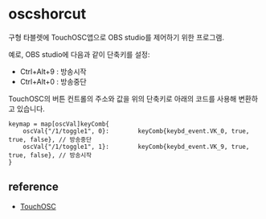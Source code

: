 # oscshorcut

구형 타블렛에 TouchOSC앱으로 OBS studio를 제어하기 위한 프로그램.

예로, OBS studio에 다음과 같이 단축키를 설정:

* Ctrl+Alt+9 : 방송시작
* Ctrl+Alt+0 : 방송중단

TouchOSC의 버튼 컨트롤의 주소와 값을 위의 단축키로 아래의 코드를 사용해 변환하고 있습니다.

    keymap = map[oscVal]keyComb{
        oscVal{"/1/toggle1", 0}:        keyComb{keybd_event.VK_0, true, true, false}, // 방송중단
        oscVal{"/1/toggle1", 1}:        keyComb{keybd_event.VK_9, true, true, false}, // 방송시작
    }

## reference

* [TouchOSC](https://hexler.net/products/touchosc)
